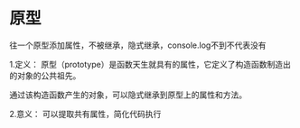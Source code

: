 # 原型  

往一个原型添加属性，不被继承，隐式继承，console.log不到不代表没有

1.定义：
原型（prototype）是函数天生就具有的属性，它定义了构造函数制造出的对象的公共祖先。

通过该构造函数产生的对象，可以隐式继承到原型上的属性和方法。

2.意义：
可以提取共有属性，简化代码执行
